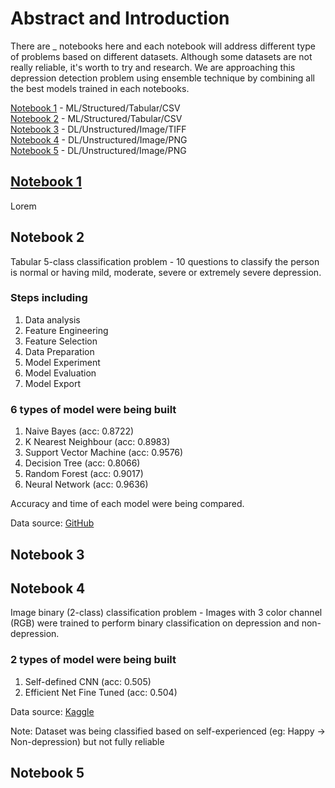 # Abstract and Introduction

There are \_ notebooks here and each notebook will address different type of problems based on different datasets. Although some datasets are not really reliable, it's worth to try and research. We are approaching this depression detection problem using ensemble technique by combining all the best models trained in each notebooks.

[Notebook 1](#notebook-1) - ML/Structured/Tabular/CSV \
[Notebook 2](#notebook-2) - ML/Structured/Tabular/CSV \
[Notebook 3](#notebook-3) - DL/Unstructured/Image/TIFF \
[Notebook 4](#notebook-4) - DL/Unstructured/Image/PNG \
[Notebook 5](#notebook-5) - DL/Unstructured/Image/PNG

## [Notebook 1]("./../Notebook%201.ipynb")

Lorem

## Notebook 2

Tabular 5-class classification problem - 10 questions to classify the person is normal or having mild, moderate, severe or extremely severe depression.

### Steps including

1. Data analysis
2. Feature Engineering
3. Feature Selection
4. Data Preparation
5. Model Experiment
6. Model Evaluation
7. Model Export

### 6 types of model were being built

1. Naive Bayes (acc: 0.8722)
2. K Nearest Neighbour (acc: 0.8983)
3. Support Vector Machine (acc: 0.9576)
4. Decision Tree (acc: 0.8066)
5. Random Forest (acc: 0.9017)
6. Neural Network (acc: 0.9636)

Accuracy and time of each model were being compared. <br />

Data source: <a href="https://github.com/patilgirish815/Depression_Detection_Using_Machine_Learning">GitHub</a>

## Notebook 3

## Notebook 4

Image binary (2-class) classification problem - Images with 3 color channel (RGB) were trained to perform binary classification on depression and non-depression.

### 2 types of model were being built

1. Self-defined CNN (acc: 0.505)
2. Efficient Net Fine Tuned (acc: 0.504)

Data source: <a href="https://www.kaggle.com/datasets/astraszab/facial-expression-dataset-image-folders-fer2013">Kaggle</a>

Note: Dataset was being classified based on self-experienced (eg: Happy -> Non-depression) but not fully reliable

## Notebook 5
